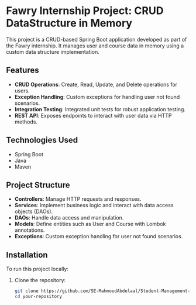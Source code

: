 # Fawry Internship Project: CRUD DataStructure in Memory

This project is a CRUD-based Spring Boot application developed as part of the Fawry internship. It manages user and course data in memory using a custom data structure implementation.

## Features

- **CRUD Operations**: Create, Read, Update, and Delete operations for users.
- **Exception Handling**: Custom exceptions for handling user not found scenarios.
- **Integration Testing**: Integrated unit tests for robust application testing.
- **REST API**: Exposes endpoints to interact with user data via HTTP methods.

## Technologies Used

- Spring Boot
- Java
- Maven

## Project Structure

- **Controllers**: Manage HTTP requests and responses.
- **Services**: Implement business logic and interact with data access objects (DAOs).
- **DAOs**: Handle data access and manipulation.
- **Models**: Define entities such as User and Course with Lombok annotations.
- **Exceptions**: Custom exception handling for user not found scenarios.

## Installation

To run this project locally:

1. Clone the repository:
   ```bash
   git clone https://github.com/SE-MahmoudAbdelaal/Student-Management-System
   cd your-repository
